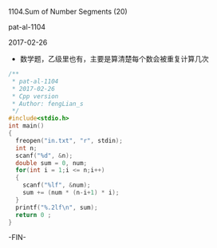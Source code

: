 1104.Sum of Number Segments (20)

pat-al-1104

2017-02-26

- 数学题，乙级里也有，主要是算清楚每个数会被重复计算几次

```c++
/**
 * pat-al-1104
 * 2017-02-26
 * Cpp version
 * Author: fengLian_s
 */
#include<stdio.h>
int main()
{
  freopen("in.txt", "r", stdin);
  int n;
  scanf("%d", &n);
  double sum = 0, num;
  for(int i = 1;i <= n;i++)
  {
    scanf("%lf", &num);
    sum += (num * (n-i+1) * i);
  }
  printf("%.2lf\n", sum);
  return 0 ;
}
```
-FIN-
